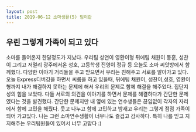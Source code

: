 ```yaml
---
layout: post
title: 2019-06-12 소마생활(5) 팀이란
---
```


## 우린 그렇게 가족이 되고 있다
소마를 들어온지 한달정도가 지났다. 우리팀 성연이 영환이형 뒤에팀 채원이 동훈, 성찬이 그리고 저멀리 광주에서온 성호, 고등학생 진영이 정규 등
오늘도 소마 씨앗방에서 함께했다.
다양한 이야기 거리들을 주고 받으면서 우리는 친해주고 서로를 알아가고 있다.
오늘 Express디버깅을 하면서 씨름을 하고 있을때,
뒤에팀 채원이, 성찬이,성호, 영환이형까지 내가 해결하지 못하는 문제에 해서 우리의 문제로 함께 해결을 해주었다.
집단지성의 힘을 보았다.
다들 서로의 의견을 이야기를 하면서 문제를 해결하다가 간단한 문제였다는 것을 발견했다.
간단한 문제지만 내 옆에 있는 연수생들은 끊임없이 각자의 자리에서 함께 고민을 해줬다.
웃고 나누고 함께 고민하고 밤새고 우리는 그렇게 점점 가족이 되어 가고있다.
나는 그런 소마연수생활이 너무나도 즐겁고 감사하다.
특히 나를 믿고 지지해주는 우리팀원들이 있어서 너무 고맙다 :)
